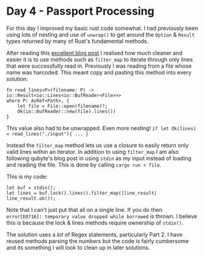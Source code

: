# Day 4 - Passport Processing

For this day I improved my basic rust code somewhat. I had previously been using lots of nesting and use of `unwrap()` to get around the `Option` & `Result` types returned by many of Rust's fundamental methods.

After reading this [excellent blog post](https://qubyte.codes/blog/parsing-input-from-stdin-to-structures-in-rust) I realised how much cleaner and easier it is to use methods such as `filter_map` to iterate through only lines that were successfully read in. 
Previously I was reading from a file whose name was harcoded. This meant copy and pasting this method into every solution:
```
fn read_lines<P>(filename: P) -> io::Result<io::Lines<io::BufReader<File>>>
where P: AsRef<Path>, {
    let file = File::open(filename)?;
    Ok(io::BufReader::new(file).lines())
}
```
This value also had to be unwrapped. Even more nesting!
`if let Ok(lines) = read_lines("./input"){ ... }`

Instead the `filter_map` method lets us use a closure to easily return only valid lines within an iterator.
In addition to using `filter_map` I am also following qubyte's blog post in using `stdin` as my input instead of loading and reading the file. This is done by calling `cargo run < file`.

This is my code:

```
let buf = stdin();
let lines = buf.lock().lines().filter_map(|line_result| line_result.ok());
```
Note that I can't just put that all on a single line. If you do then `error[E0716]: temporary value dropped while borrowed` is thrown. 
I believe this is because the lock & lines methods require ownership of `stdin()`.

The solution uses a *lot* of Regex statements, particularly Part 2. I have reused methods parsing the numbers but the code is fairly cumbersome and its something I will look to clean up in later solutions.